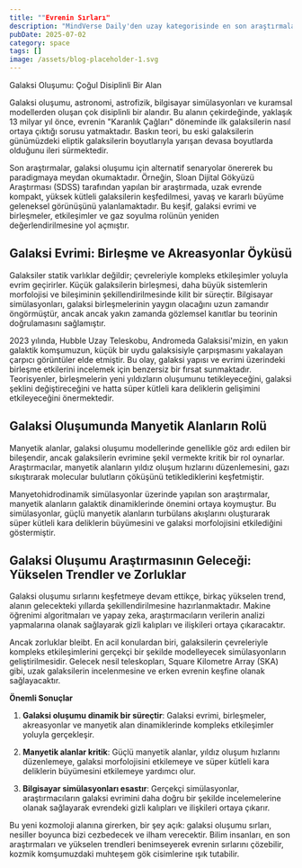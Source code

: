 ```yaml
---
title: ""Evrenin Sırları"
description: "MindVerse Daily'den uzay kategorisinde en son araştırmaları ve içgörüler keşfedin."
pubDate: 2025-07-02
category: space
tags: []
image: /assets/blog-placeholder-1.svg
---
```


Galaksi Oluşumu: Çoğul Disiplinli Bir Alan

Galaksi oluşumu, astronomi, astrofizik, bilgisayar simülasyonları ve kuramsal modellerden oluşan çok disiplinli bir alandır. Bu alanın çekirdeğinde, yaklaşık 13 milyar yıl önce, evrenin "Karanlık Çağları" döneminde ilk galaksilerin nasıl ortaya çıktığı sorusu yatmaktadır. Baskın teori, bu eski galaksilerin günümüzdeki eliptik galaksilerin boyutlarıyla yarışan devasa boyutlarda olduğunu ileri sürmektedir.

Son araştırmalar, galaksi oluşumu için alternatif senaryolar önererek bu paradigmaya meydan okumaktadır. Örneğin, Sloan Dijital Gökyüzü Araştırması (SDSS) tarafından yapılan bir araştırmada, uzak evrende kompakt, yüksek kütleli galaksilerin keşfedilmesi, yavaş ve kararlı büyüme geleneksel görünüşünü yalanlamaktadır. Bu keşif, galaksi evrimi ve birleşmeler, etkileşimler ve gaz soyulma rolünün yeniden değerlendirilmesine yol açmıştır.

## **Galaksi Evrimi: Birleşme ve Akreasyonlar Öyküsü**

Galaksiler statik varlıklar değildir; çevreleriyle kompleks etkileşimler yoluyla evrim geçirirler. Küçük galaksilerin birleşmesi, daha büyük sistemlerin morfolojisi ve bileşiminin şekillendirilmesinde kilit bir süreçtir. Bilgisayar simülasyonları, galaksi birleşmelerinin yaygın olacağını uzun zamandır öngörmüştür, ancak ancak yakın zamanda gözlemsel kanıtlar bu teorinin doğrulamasını sağlamıştır.

2023 yılında, Hubble Uzay Teleskobu, Andromeda Galaksisi'mizin, en yakın galaktik komşumuzun, küçük bir uydu galaksisiyle çarpışmasını yakalayan çarpıcı görüntüler elde etmiştir. Bu olay, galaksi yapısı ve evrimi üzerindeki birleşme etkilerini incelemek için benzersiz bir fırsat sunmaktadır. Teorisyenler, birleşmelerin yeni yıldızların oluşumunu tetikleyeceğini, galaksi şeklini değiştireceğini ve hatta süper kütleli kara deliklerin gelişimini etkileyeceğini önermektedir.

## **Galaksi Oluşumunda Manyetik Alanların Rolü**

Manyetik alanlar, galaksi oluşumu modellerinde genellikle göz ardı edilen bir bileşendir, ancak galaksilerin evrimine şekil vermekte kritik bir rol oynarlar. Araştırmacılar, manyetik alanların yıldız oluşum hızlarını düzenlemesini, gazı sıkıştırarak molecular bulutların çöküşünü tetiklediklerini keşfetmiştir.

Manyetohidrodinamik simülasyonlar üzerinde yapılan son araştırmalar, manyetik alanların galaktik dinamiklerinde önemini ortaya koymuştur. Bu simülasyonlar, güçlü manyetik alanların turbülans akışlarını oluşturarak süper kütleli kara deliklerin büyümesini ve galaksi morfolojisini etkilediğini göstermiştir.

## **Galaksi Oluşumu Araştırmasının Geleceği: Yükselen Trendler ve Zorluklar**

Galaksi oluşumu sırlarını keşfetmeye devam ettikçe, birkaç yükselen trend, alanın gelecekteki yıllarda şekillendirilmesine hazırlanmaktadır. Makine öğrenimi algoritmaları ve yapay zeka, araştırmacıların verilerin analizi yapmalarına olanak sağlayarak gizli kalıpları ve ilişkileri ortaya çıkaracaktır.

Ancak zorluklar bleibt. En acil konulardan biri, galaksilerin çevreleriyle kompleks etkileşimlerini gerçekçi bir şekilde modelleyecek simülasyonların geliştirilmesidir. Gelecek nesil teleskopları, Square Kilometre Array (SKA) gibi, uzak galaksilerin incelenmesine ve erken evrenin keşfine olanak sağlayacaktır.

**Önemli Sonuçlar**

1. **Galaksi oluşumu dinamik bir süreçtir**: Galaksi evrimi, birleşmeler, akreasyonlar ve manyetik alan dinamiklerinde kompleks etkileşimler yoluyla gerçekleşir.

2. **Manyetik alanlar kritik**: Güçlü manyetik alanlar, yıldız oluşum hızlarını düzenlemeye, galaksi morfolojisini etkilemeye ve süper kütleli kara deliklerin büyümesini etkilemeye yardımcı olur.

3. **Bilgisayar simülasyonları esastır**: Gerçekçi simülasyonlar, araştırmacıların galaksi evrimini daha doğru bir şekilde incelemelerine olanak sağlayarak evrendeki gizli kalıpları ve ilişkileri ortaya çıkarır.

Bu yeni kozmoloji alanına girerken, bir şey açık: galaksi oluşumu sırları, nesiller boyunca bizi cezbedecek ve ilham verecektir. Bilim insanları, en son araştırmaları ve yükselen trendleri benimseyerek evrenin sırlarını çözebilir, kozmik komşumuzdaki muhteşem gök cisimlerine ışık tutabilir.